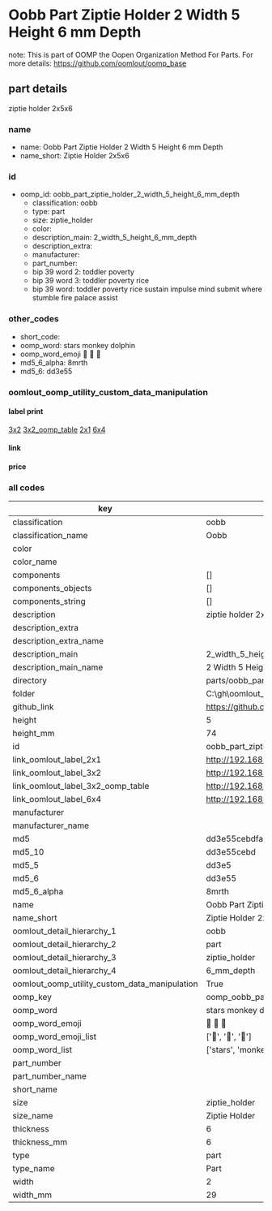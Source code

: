 # Oobb Part Ziptie Holder 2 Width 5 Height 6 mm Depth  

note: This is part of OOMP the Oopen Organization Method For Parts. For more details: https://github.com/oomlout/oomp_base

##  part details
  



ziptie holder 2x5x6



### name
* name: Oobb Part Ziptie Holder 2 Width 5 Height 6 mm Depth
* name_short: Ziptie Holder 2x5x6 
### id
* oomp_id: oobb_part_ziptie_holder_2_width_5_height_6_mm_depth
  * classification: oobb
  * type: part
  * size: ziptie_holder
  * color: 
  * description_main: 2_width_5_height_6_mm_depth
  * description_extra: 
  * manufacturer: 
  * part_number: 
  * bip 39 word 2: toddler poverty
  * bip 39 word 3: toddler poverty rice
  * bip 39 word: toddler poverty rice sustain impulse mind submit where stumble fire palace assist

### other_codes
* short_code: 
* oomp_word: stars monkey dolphin
* oomp_word_emoji :stars: :monkey: :dolphin:
* md5_6_alpha: 8mrth
* md5_6: dd3e55






### oomlout_oomp_utility_custom_data_manipulation
#### label print
[3x2](http://192.168.1.245:1112/?label=oomp%208mrth)
[3x2_oomp_table](http://192.168.1.108:1112/?label=oomp%208mrth)
[2x1](http://192.168.1.242:1112/?label=oomp%208mrth)
[6x4](http://192.168.1.55:1112/?label=oomp%208mrth)    

#### link

                              

#### price







### all codes 
| key | value |  
| --- | --- |  
| classification | oobb |  
| classification_name | Oobb |  
| color |  |  
| color_name |  |  
| components | [] |  
| components_objects | [] |  
| components_string | [] |  
| description | ziptie holder 2x5x6 |  
| description_extra |  |  
| description_extra_name |  |  
| description_main | 2_width_5_height_6_mm_depth |  
| description_main_name | 2 Width 5 Height 6 mm Depth |  
| directory | parts/oobb_part_ziptie_holder_2_width_5_height_6_mm_depth |  
| folder | C:\gh\oomlout_oobb_version_4_generated_parts\parts\oobb_part_ziptie_holder_2_width_5_height_6_mm_depth |  
| github_link | https://github.com/oomlout/oomlout_oomp_part_src/tree/main/parts/oobb_part_ziptie_holder_2_width_5_height_6_mm_depth |  
| height | 5 |  
| height_mm | 74 |  
| id | oobb_part_ziptie_holder_2_width_5_height_6_mm_depth |  
| link_oomlout_label_2x1 | http://192.168.1.242:1112/?label=oomp%208mrth |  
| link_oomlout_label_3x2 | http://192.168.1.245:1112/?label=oomp%208mrth |  
| link_oomlout_label_3x2_oomp_table | http://192.168.1.108:1112/?label=oomp%208mrth |  
| link_oomlout_label_6x4 | http://192.168.1.55:1112/?label=oomp%208mrth |  
| manufacturer |  |  
| manufacturer_name |  |  
| md5 | dd3e55cebdfa5b0233b91daf726a471b |  
| md5_10 | dd3e55cebd |  
| md5_5 | dd3e5 |  
| md5_6 | dd3e55 |  
| md5_6_alpha | 8mrth |  
| name | Oobb Part Ziptie Holder 2 Width 5 Height 6 mm Depth |  
| name_short | Ziptie Holder 2x5x6  |  
| oomlout_detail_hierarchy_1 | oobb |  
| oomlout_detail_hierarchy_2 | part |  
| oomlout_detail_hierarchy_3 | ziptie_holder |  
| oomlout_detail_hierarchy_4 | 6_mm_depth |  
| oomlout_oomp_utility_custom_data_manipulation | True |  
| oomp_key | oomp_oobb_part_ziptie_holder_2_width_5_height_6_mm_depth |  
| oomp_word | stars monkey dolphin |  
| oomp_word_emoji | :stars: :monkey: :dolphin: |  
| oomp_word_emoji_list | [':stars:', ':monkey:', ':dolphin:'] |  
| oomp_word_list | ['stars', 'monkey', 'dolphin'] |  
| part_number |  |  
| part_number_name |  |  
| short_name |  |  
| size | ziptie_holder |  
| size_name | Ziptie Holder |  
| thickness | 6 |  
| thickness_mm | 6 |  
| type | part |  
| type_name | Part |  
| width | 2 |  
| width_mm | 29 |  
